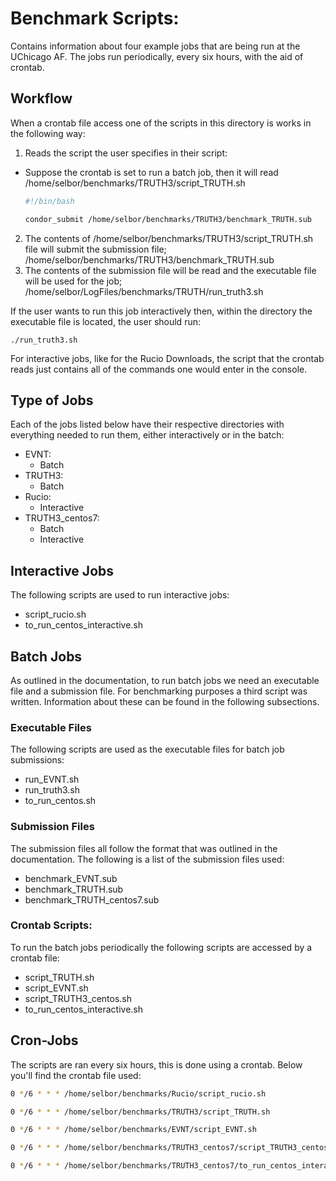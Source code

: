 # Benchmark Scripts:

Contains information about four example jobs that are being run at the UChicago
AF. The jobs run periodically, every six hours, with the aid of crontab.

## Workflow

When a crontab file access one of the scripts in this directory is works in the
following way:

1. Reads the script the user specifies in their script:

- Suppose the crontab is set to run a batch job, then it will read
  /home/selbor/benchmarks/TRUTH3/script_TRUTH.sh

    ```bash
    #!/bin/bash

    condor_submit /home/selbor/benchmarks/TRUTH3/benchmark_TRUTH.sub
    ```

2. The contents of /home/selbor/benchmarks/TRUTH3/script_TRUTH.sh file will
   submit the submission file;
   /home/selbor/benchmarks/TRUTH3/benchmark_TRUTH.sub
3. The contents of the submission file will be read and the executable file will
   be used for the job; /home/selbor/LogFiles/benchmarks/TRUTH/run_truth3.sh

If the user wants to run this job interactively then, within the directory the
executable file is located, the user should run:

```console
./run_truth3.sh
```

For interactive jobs, like for the Rucio Downloads, the script that the crontab
reads just contains all of the commands one would enter in the console.

## Type of Jobs

Each of the jobs listed below have their respective directories with everything
needed to run them, either interactively or in the batch:

- EVNT:
    - Batch
- TRUTH3:
    - Batch
- Rucio:
    - Interactive
- TRUTH3_centos7:
    - Batch
    - Interactive

## Interactive Jobs

The following scripts are used to run interactive jobs:

- script_rucio.sh
- to_run_centos_interactive.sh

## Batch Jobs

As outlined in the documentation, to run batch jobs we need an executable file
and a submission file. For benchmarking purposes a third script was written.
Information about these can be found in the following subsections.

### Executable Files

The following scripts are used as the executable files for batch job
submissions:

- run_EVNT.sh
- run_truth3.sh
- to_run_centos.sh

### Submission Files

The submission files all follow the format that was outlined in the
documentation. The following is a list of the submission files used:

- benchmark_EVNT.sub
- benchmark_TRUTH.sub
- benchmark_TRUTH_centos7.sub

### Crontab Scripts:

To run the batch jobs periodically the following scripts are accessed by a
crontab file:

- script_TRUTH.sh
- script_EVNT.sh
- script_TRUTH3_centos.sh
- to_run_centos_interactive.sh

## Cron-Jobs

The scripts are ran every six hours, this is done using a crontab. Below you'll
find the crontab file used:

```bash
0 */6 * * * /home/selbor/benchmarks/Rucio/script_rucio.sh

0 */6 * * * /home/selbor/benchmarks/TRUTH3/script_TRUTH.sh

0 */6 * * * /home/selbor/benchmarks/EVNT/script_EVNT.sh

0 */6 * * * /home/selbor/benchmarks/TRUTH3_centos7/script_TRUTH3_centos.sh

0 */6 * * * /home/selbor/benchmarks/TRUTH3_centos7/to_run_centos_interactive.sh
```
